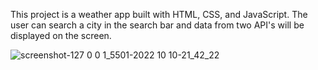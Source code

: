 This project is a weather app built with HTML, CSS, and JavaScript. The user can search a city in the search bar and data from two API's will be displayed on the screen.


![screenshot-127 0 0 1_5501-2022 10 10-21_42_22](https://user-images.githubusercontent.com/104804156/194979116-ed2fabd1-94c9-4e72-aef3-da505afc46df.png)
